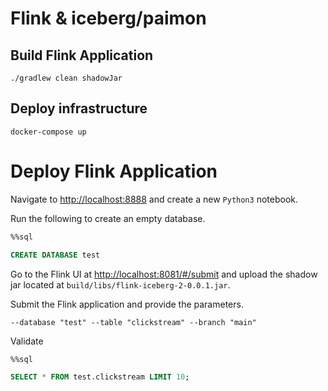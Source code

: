 # Flink & iceberg/paimon

## Build Flink Application

```
./gradlew clean shadowJar
```

## Deploy infrastructure

```
docker-compose up
```

# Deploy Flink Application

Navigate to [http://localhost:8888](http://localhost:8888) and create a new `Python3` notebook.

Run the following to create an empty database.

```sql
%%sql

CREATE DATABASE test
```

Go to the Flink UI at [http://localhost:8081/#/submit](http://localhost:8081/#/submit) and upload the shadow
jar located at `build/libs/flink-iceberg-2-0.0.1.jar`.

Submit the Flink application and provide the parameters.

```
--database "test" --table "clickstream" --branch "main"
```

Validate

```sql
%%sql

SELECT * FROM test.clickstream LIMIT 10;
```
